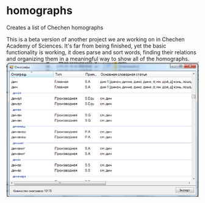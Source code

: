 # homographs
Creates a list of Chechen homographs

This is a beta version of another project we are working on in Chechen Academy of Sciences.
It's far from being finished, yet the basic functionality is working, it does parse and sort words, finding their relations and organizing them in a meaningful way to show all of the homographs.
<img src='/Screens/1.png'/>
